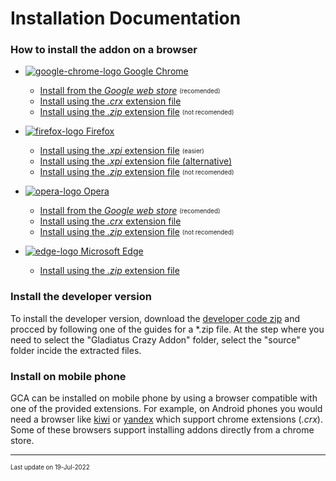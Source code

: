 # Installation Documentation

### How to install the addon on a browser

- [![google-chrome-logo](resources/browser-icons/chrome_16x16.png) Google Chrome](installation-chrome.md)
  - [Install from the *Google web store*](installation-chrome.md#install-from-the-google-web-store) <sub><sup>(recomended)</sup></sub>
  - [Install using the *.crx* extension file](installation-chrome.md#install-using-the-crx-extension-file)
  - [Install using the *.zip* extension file](installation-chrome.md#install-using-the-zip-extension-file) <sub><sup>(not recomended)</sup></sub>


- [![firefox-logo](resources/browser-icons/firefox_16x16.png) Firefox](installation-firefox.md)
  - [Install using the *.xpi* extension file](installation-firefox.md#install-using-the-xpi-extension-file) <sub><sup>(easier)</sup></sub>
  - [Install using the *.xpi* extension file (alternative)](installation-firefox.md#install-using-the-xpi-extension-file-alternative)
  - [Install using the *.zip* extension file](installation-firefox.md#install-using-the-zip-extension-file) <sub><sup>(not recomended)</sup></sub>


- [![opera-logo](resources/browser-icons/opera_16x16.png) Opera](installation-opera.md)
  - [Install from the *Google web store*](installation-opera.md#install-from-the-google-web-store) <sub><sup>(recomended)</sup></sub>
  - [Install using the *.crx* extension file](installation-opera.md#install-using-the-crx-extension-file)
  - [Install using the *.zip* extension file](installation-opera.md#install-using-the-zip-extension-file) <sub><sup>(not recomended)</sup></sub>

- [![edge-logo](resources/browser-icons/edge_16x16.png) Microsoft Edge](installation-edge.md)
  - [Install using the *.zip* extension file](installation-edge.md#install-using-the-zip-extension-file)


### Install the developer version

To install the developer version, download the [developer code zip](https://github.com/DinoDevs/GladiatusCrazyAddon/archive/refs/heads/master.zip) and procced by following one of the guides for a *.zip file. At the step where you need to select the "Gladiatus Crazy Addon" folder, select the "source" folder incide the extracted files.

### Install on mobile phone

GCA can be installed on mobile phone by using a browser compatible with one of the provided extensions. For example, on Android phones you would need a browser like [kiwi](https://play.google.com/store/apps/details?id=com.kiwibrowser.browser) or [yandex](https://play.google.com/store/apps/details?id=com.yandex.browser) which support chrome extensions (*.crx*). Some of these browsers support installing addons directly from a chrome store.


---

<sub><sup>Last update on 19-Jul-2022</sup></sub>
